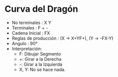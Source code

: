 # Curva del Dragón
* No terminales : X Y
* Terminales : F + -
* Cadena Inicial : FX
* Reglas de producción : (X → X+YF+), (Y → -FX-Y)
* Angulo : 90°
* Interpretación:
  - F: Dibujar Segmento
  - +: Girar a la Derecha
  - -: Girar a la Izquierda
  - X, Y: No se hace nada.
